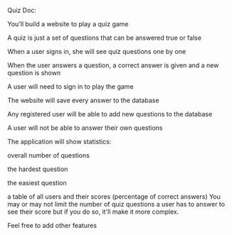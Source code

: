Quiz Doc:

You'll build a website to play a quiz game

A quiz is just a set of questions that can be answered true or false

When a user signs in, she will see quiz questions one by one

When the user answers a question, a correct answer is given and a new question is shown

A user will need to sign in to play the game

The website will save every answer to the database

Any registered user will be able to add new questions to the database

A user will not be able to answer their own questions

The application will show statistics:

overall number of questions

the hardest question

the easiest question

a table of all users and their scores (percentage of correct answers)
You may or may not limit the number of quiz questions a user has to answer to see their score but if you do so, it'll make it more complex.

Feel free to add other features